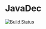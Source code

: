 JavaDec
=======

[![Build Status](https://drone.io/github.com/JavaDec/javadec/status.png)](https://drone.io/github.com/JavaDec/javadec/latest)
